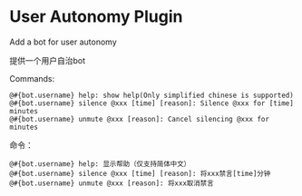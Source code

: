 # User Autonomy Plugin

Add a bot for user autonomy

提供一个用户自治bot

Commands:


```
@#{bot.username} help: show help(Only simplified chinese is supported)
@#{bot.username} silence @xxx [time] [reason]: Silence @xxx for [time] minutes
@#{bot.username} unmute @xxx [reason]: Cancel silencing @xxx for minutes
```


命令：

```
@#{bot.username} help: 显示帮助（仅支持简体中文）
@#{bot.username} silence @xxx [time] [reason]: 将xxx禁言[time]分钟
@#{bot.username} unmute @xxx [reason]: 将xxx取消禁言
```